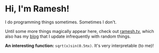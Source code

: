 # Hi, I'm Ramesh!

I do programming things sometimes. Sometimes I don't.

Until some more things magically appear here, check out [ramesh.tv](https://ramesh.tv), which also has my [blog](https://blog.ramesh.tv) that I update infrequently with random things.

**An interesting function:** `sqrt(x)sin(0.5πx)`. It's very interpretable (to me)!
